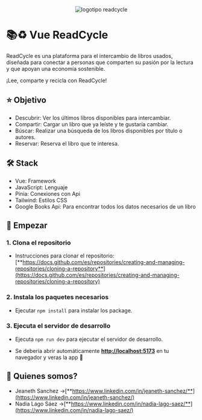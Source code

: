 
<div align="center">
  <img
    class="w-[60%] md:ml-20"
    src="/src/images/logo-read-cycle.svg"
    alt="logotipo readcycle"
  />
</div>

# 📚​♻️​ ​Vue ReadCycle

ReadCycle es una plataforma para el intercambio de libros usados, diseñada para conectar a personas que comparten su pasión por la lectura y que apoyan una economía sostenible.

¡Lee, comparte y recicla con ReadCycle!


## ⭐​ Objetivo

- Descubrir: Ver los últimos libros disponibles para intercambiar.
- Compartir: Cargar un libro que ya leíste y te gustaría cambiar.
- Búscar: Realizar una búsqueda de los libros disponibles por título o autores.
- Reservar: Reserva el libro que te interesa.


## 🛠️ Stack

- Vue: Framework
- JavaScript: Lenguaje
- Pinia: Conexiones con Api
- Tailwind: Estilos CSS
- Google Books Api: Para encontrar todos los datos necesarios de un libro


## 🚀 Empezar

### 1. Clona el repositorio
- Instrucciones para clonar el repositorio:[**https://docs.github.com/es/repositories/creating-and-managing-repositories/cloning-a-repository**](https://docs.github.com/es/repositories/creating-and-managing-repositories/cloning-a-repository)

### 2. Instala los paquetes necesarios
- Ejecutar `npm install` para instalar los package.

### 3. Ejecuta el servidor de desarrollo
- Ejecuta `npm run dev` para ejecutar el servidor de desarrollo.

* Se deberia abrir automáticamente [**http://localhost:5173**](http://localhost:5173/) en tu navegador y veras la app 🚀


## 🧞 Quienes somos?

- Jeaneth Sanchez ->[**https://www.linkedin.com/in/jeaneth-sanchez/**](https://www.linkedin.com/in/jeaneth-sanchez/)
- Nadia Lago Sáez ->[**https://www.linkedin.com/in/nadia-lago-saez/**](https://www.linkedin.com/in/nadia-lago-saez/)
